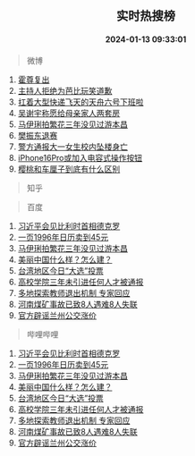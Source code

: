 <div align="center"><h2>实时热搜榜</h2><h4>2024-01-13 09:33:01</h4></div>

> 微博  

1. [霍尊复出](https://s.weibo.com/weibo?q=%E9%9C%8D%E5%B0%8A%E5%A4%8D%E5%87%BA&t=31&band_rank=1&Refer=top)<br />
2. [主持人拒绝为芭比玩笑道歉](https://s.weibo.com/weibo?q=%23%E4%B8%BB%E6%8C%81%E4%BA%BA%E6%8B%92%E7%BB%9D%E4%B8%BA%E8%8A%AD%E6%AF%94%E7%8E%A9%E7%AC%91%E9%81%93%E6%AD%89%23&t=31&band_rank=2&Refer=top)<br />
3. [扛着大型快递飞天的天舟六号下班啦](https://s.weibo.com/weibo?q=%23%E6%89%9B%E7%9D%80%E5%A4%A7%E5%9E%8B%E5%BF%AB%E9%80%92%E9%A3%9E%E5%A4%A9%E7%9A%84%E5%A4%A9%E8%88%9F%E5%85%AD%E5%8F%B7%E4%B8%8B%E7%8F%AD%E5%95%A6%23&t=31&band_rank=3&Refer=top)<br />
4. [吴谢宇称愿给母亲家人两套房](https://s.weibo.com/weibo?q=%23%E5%90%B4%E8%B0%A2%E5%AE%87%E7%A7%B0%E6%84%BF%E7%BB%99%E6%AF%8D%E4%BA%B2%E5%AE%B6%E4%BA%BA%E4%B8%A4%E5%A5%97%E6%88%BF%23&t=31&band_rank=4&Refer=top)<br />
5. [马伊琍拍繁花三年没见过游本昌](https://s.weibo.com/weibo?q=%23%E9%A9%AC%E4%BC%8A%E7%90%8D%E6%8B%8D%E7%B9%81%E8%8A%B1%E4%B8%89%E5%B9%B4%E6%B2%A1%E8%A7%81%E8%BF%87%E6%B8%B8%E6%9C%AC%E6%98%8C%23&t=31&band_rank=5&Refer=top)<br />
6. [樊振东退赛](https://s.weibo.com/weibo?q=%E6%A8%8A%E6%8C%AF%E4%B8%9C%E9%80%80%E8%B5%9B&t=31&band_rank=6&Refer=top)<br />
7. [警方通报大一女生校内坠楼身亡](https://s.weibo.com/weibo?q=%23%E8%AD%A6%E6%96%B9%E9%80%9A%E6%8A%A5%E5%A4%A7%E4%B8%80%E5%A5%B3%E7%94%9F%E6%A0%A1%E5%86%85%E5%9D%A0%E6%A5%BC%E8%BA%AB%E4%BA%A1%23&t=31&band_rank=7&Refer=top)<br />
8. [iPhone16Pro或加入电容式操作按钮](https://s.weibo.com/weibo?q=%23iPhone16Pro%E6%88%96%E5%8A%A0%E5%85%A5%E7%94%B5%E5%AE%B9%E5%BC%8F%E6%93%8D%E4%BD%9C%E6%8C%89%E9%92%AE%23&t=31&band_rank=8&Refer=top)<br />
9. [樱桃和车厘子到底有什么区别](https://s.weibo.com/weibo?q=%23%E6%A8%B1%E6%A1%83%E5%92%8C%E8%BD%A6%E5%8E%98%E5%AD%90%E5%88%B0%E5%BA%95%E6%9C%89%E4%BB%80%E4%B9%88%E5%8C%BA%E5%88%AB%23&t=31&band_rank=9&Refer=top)<br />

> 知乎  


> 百度  

1. [习近平会见比利时首相德克罗](https://www.baidu.com/s?wd=%E4%B9%A0%E8%BF%91%E5%B9%B3%E4%BC%9A%E8%A7%81%E6%AF%94%E5%88%A9%E6%97%B6%E9%A6%96%E7%9B%B8%E5%BE%B7%E5%85%8B%E7%BD%97&sa=fyb_news&rsv_dl=fyb_news)<br />
2. [一页1996年日历卖到45元](https://www.baidu.com/s?wd=%E4%B8%80%E9%A1%B51996%E5%B9%B4%E6%97%A5%E5%8E%86%E5%8D%96%E5%88%B045%E5%85%83&sa=fyb_news&rsv_dl=fyb_news)<br />
3. [马伊琍拍繁花三年没见过游本昌](https://www.baidu.com/s?wd=%E9%A9%AC%E4%BC%8A%E7%90%8D%E6%8B%8D%E7%B9%81%E8%8A%B1%E4%B8%89%E5%B9%B4%E6%B2%A1%E8%A7%81%E8%BF%87%E6%B8%B8%E6%9C%AC%E6%98%8C&sa=fyb_news&rsv_dl=fyb_news)<br />
4. [美丽中国什么样？怎么建？](https://www.baidu.com/s?wd=%E7%BE%8E%E4%B8%BD%E4%B8%AD%E5%9B%BD%E4%BB%80%E4%B9%88%E6%A0%B7%EF%BC%9F%E6%80%8E%E4%B9%88%E5%BB%BA%EF%BC%9F&sa=fyb_news&rsv_dl=fyb_news)<br />
5. [台湾地区今日“大选”投票](https://www.baidu.com/s?wd=%E5%8F%B0%E6%B9%BE%E5%9C%B0%E5%8C%BA%E4%BB%8A%E6%97%A5%E2%80%9C%E5%A4%A7%E9%80%89%E2%80%9D%E6%8A%95%E7%A5%A8&sa=fyb_news&rsv_dl=fyb_news)<br />
6. [高校学院三年未引进任何人才被通报](https://www.baidu.com/s?wd=%E9%AB%98%E6%A0%A1%E5%AD%A6%E9%99%A2%E4%B8%89%E5%B9%B4%E6%9C%AA%E5%BC%95%E8%BF%9B%E4%BB%BB%E4%BD%95%E4%BA%BA%E6%89%8D%E8%A2%AB%E9%80%9A%E6%8A%A5&sa=fyb_news&rsv_dl=fyb_news)<br />
7. [多地探索教师退出机制 专家回应](https://www.baidu.com/s?wd=%E5%A4%9A%E5%9C%B0%E6%8E%A2%E7%B4%A2%E6%95%99%E5%B8%88%E9%80%80%E5%87%BA%E6%9C%BA%E5%88%B6+%E4%B8%93%E5%AE%B6%E5%9B%9E%E5%BA%94&sa=fyb_news&rsv_dl=fyb_news)<br />
8. [河南煤矿事故已致8人遇难8人失联](https://www.baidu.com/s?wd=%E6%B2%B3%E5%8D%97%E7%85%A4%E7%9F%BF%E4%BA%8B%E6%95%85%E5%B7%B2%E8%87%B48%E4%BA%BA%E9%81%87%E9%9A%BE8%E4%BA%BA%E5%A4%B1%E8%81%94&sa=fyb_news&rsv_dl=fyb_news)<br />
9. [官方辟谣兰州公交涨价](https://www.baidu.com/s?wd=%E5%AE%98%E6%96%B9%E8%BE%9F%E8%B0%A3%E5%85%B0%E5%B7%9E%E5%85%AC%E4%BA%A4%E6%B6%A8%E4%BB%B7&sa=fyb_news&rsv_dl=fyb_news)<br />

> 哔哩哔哩  

1. [习近平会见比利时首相德克罗](https://www.baidu.com/s?wd=%E4%B9%A0%E8%BF%91%E5%B9%B3%E4%BC%9A%E8%A7%81%E6%AF%94%E5%88%A9%E6%97%B6%E9%A6%96%E7%9B%B8%E5%BE%B7%E5%85%8B%E7%BD%97&sa=fyb_news&rsv_dl=fyb_news)<br />
2. [一页1996年日历卖到45元](https://www.baidu.com/s?wd=%E4%B8%80%E9%A1%B51996%E5%B9%B4%E6%97%A5%E5%8E%86%E5%8D%96%E5%88%B045%E5%85%83&sa=fyb_news&rsv_dl=fyb_news)<br />
3. [马伊琍拍繁花三年没见过游本昌](https://www.baidu.com/s?wd=%E9%A9%AC%E4%BC%8A%E7%90%8D%E6%8B%8D%E7%B9%81%E8%8A%B1%E4%B8%89%E5%B9%B4%E6%B2%A1%E8%A7%81%E8%BF%87%E6%B8%B8%E6%9C%AC%E6%98%8C&sa=fyb_news&rsv_dl=fyb_news)<br />
4. [美丽中国什么样？怎么建？](https://www.baidu.com/s?wd=%E7%BE%8E%E4%B8%BD%E4%B8%AD%E5%9B%BD%E4%BB%80%E4%B9%88%E6%A0%B7%EF%BC%9F%E6%80%8E%E4%B9%88%E5%BB%BA%EF%BC%9F&sa=fyb_news&rsv_dl=fyb_news)<br />
5. [台湾地区今日“大选”投票](https://www.baidu.com/s?wd=%E5%8F%B0%E6%B9%BE%E5%9C%B0%E5%8C%BA%E4%BB%8A%E6%97%A5%E2%80%9C%E5%A4%A7%E9%80%89%E2%80%9D%E6%8A%95%E7%A5%A8&sa=fyb_news&rsv_dl=fyb_news)<br />
6. [高校学院三年未引进任何人才被通报](https://www.baidu.com/s?wd=%E9%AB%98%E6%A0%A1%E5%AD%A6%E9%99%A2%E4%B8%89%E5%B9%B4%E6%9C%AA%E5%BC%95%E8%BF%9B%E4%BB%BB%E4%BD%95%E4%BA%BA%E6%89%8D%E8%A2%AB%E9%80%9A%E6%8A%A5&sa=fyb_news&rsv_dl=fyb_news)<br />
7. [多地探索教师退出机制 专家回应](https://www.baidu.com/s?wd=%E5%A4%9A%E5%9C%B0%E6%8E%A2%E7%B4%A2%E6%95%99%E5%B8%88%E9%80%80%E5%87%BA%E6%9C%BA%E5%88%B6+%E4%B8%93%E5%AE%B6%E5%9B%9E%E5%BA%94&sa=fyb_news&rsv_dl=fyb_news)<br />
8. [河南煤矿事故已致8人遇难8人失联](https://www.baidu.com/s?wd=%E6%B2%B3%E5%8D%97%E7%85%A4%E7%9F%BF%E4%BA%8B%E6%95%85%E5%B7%B2%E8%87%B48%E4%BA%BA%E9%81%87%E9%9A%BE8%E4%BA%BA%E5%A4%B1%E8%81%94&sa=fyb_news&rsv_dl=fyb_news)<br />
9. [官方辟谣兰州公交涨价](https://www.baidu.com/s?wd=%E5%AE%98%E6%96%B9%E8%BE%9F%E8%B0%A3%E5%85%B0%E5%B7%9E%E5%85%AC%E4%BA%A4%E6%B6%A8%E4%BB%B7&sa=fyb_news&rsv_dl=fyb_news)<br />

